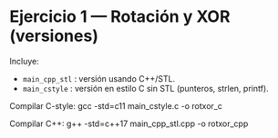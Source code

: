 # Ejercicio 1 — Rotación y XOR (versiones)
Incluye:
- `main_cpp_stl` : versión usando C++/STL.
- `main_cstyle` : versión en estilo C sin STL (punteros, strlen, printf).

Compilar C-style:
gcc -std=c11 main_cstyle.c -o rotxor_c

Compilar C++:
g++ -std=c++17 main_cpp_stl.cpp -o rotxor_cpp
